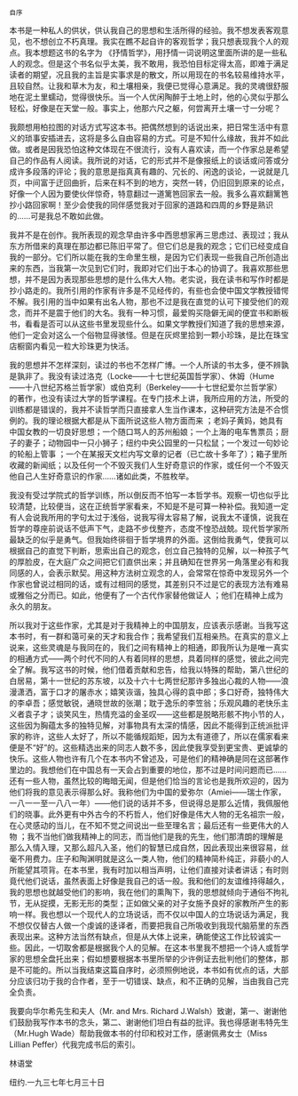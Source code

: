     自序 

   本书是一种私人的供状，供认我自己的思想和生活所得的经验。我不想发表客观意见，也不想创立不朽真理。我实在瞧不起自许的客观哲学；我只想表现我个人的观点。我本想题这书的名字为 《抒情哲学》，用抒情一词说明这里面所讲的是一些私人的观念。但是这个书名似乎太美，我不敢用，我恐怕目标定得太高，即难于满足读者的期望，况且我的主旨是实事求是的散文，所以用现在的书名较易维持水平，且较自然。让我和草木为友，和土壤相亲，我便已觉得心意满足。我的灵魂很舒服地在泥土里蠕动，觉得很快乐。当一个人优闲陶醉于土地上时，他的心灵似乎那么轻松，好像是在天堂一般。事实上，他那六尺之躯，何尝离开土壤一寸一分呢？

   我颇想用柏拉图的对话方式写这本书。把偶然想到的话说出来，把日常生活中有意义的琐事安插进去，这将是多么自由容易的方式。可是不知什么缘故，我并不如此做。或者是因我恐怕这种文体现在不很流行，没有人喜欢读，而一个作家总是希望自己的作品有人阅读。我所说的对话，它的形式并不是像报纸上的谈话或问答或分成许多段落的评论；我的意思是指真真有趣的、冗长的、闲逸的谈论，一说就是几页，中间富于迂回曲折，后来在料不到的地方，突然一转，仍旧回到原来的论点，好像一个人因为要使伙伴惊奇，特意翻过一道篱笆回家去一般。我多么喜欢翻篱笆抄小路回家啊！至少会使我的同伴感觉我对于回家的道路和四周的乡野是熟识的……可是我总不敢如此做。

   我并不是在创作。我所表现的观念早由许多中西思想家再三思虑过、表现过；我从东方所借来的真理在那边都已陈旧平常了。但它们总是我的观念；它们已经变成自我的一部分。它们所以能在我的生命里生根，是因为它们表现一些我自己所创造出来的东西，当我第一次见到它们时，我即对它们出于本心的协调了。我喜欢那些思想，并不是因为表现那些思想的是什么伟大人物。老实说，我在读书和写作时都是抄小路走的。我所引用的作家有许多是不见经传的，有些也会使中国文学教授错愕不解。我引用的当中如果有出名人物，那也不过是我在直觉的认可下接受他们的观念，而并不是震于他们的大名。我有一种习惯，最爱购买隐僻无闻的便宜书和断板书，看看是否可以从这些书里发现些什么。如果文学教授们知道了我的思想来源，他们一定会对这么一个俗物显得骇怪。但是在灰烬里拾到一颗小珍珠，是比在珠宝店橱窗内看见一粒大珍珠更为快活。

   我的思想并不怎样深刻，读过的书也不怎样广博。一个人所读的书太多，便不辨孰是孰非了。我没有读过洛克（Locke——十七世纪英国哲学家）、休姆（Hume——十八世纪苏格兰哲学家）或伯克利（Berkeley——十七世纪爱尔兰哲学家）的著作，也没有读过大学的哲学课程。在专门技术上讲，我所应用的方法，所受的训练都是错误的，我并不读哲学而只直接拿人生当作课本，这种研究方法是不合惯例的。我的理论根据大都是从下面所说这些人物方面而来 ；老妈子黄妈，她具有中国女教的一切良好思想；一个随口骂人的苏州船娘；一个上海的电车售票员；厨子的妻子；动物园中一只小狮子；纽约中央公园里的一只松鼠；一个发过一句妙论的轮船上管事 ；一个在某报天文栏内写文章的记者（已亡故十多年了）；箱子里所收藏的新闻纸；以及任何一个不毁灭我们人生好奇意识的作家，或任何一个不毁灭他自己人生好奇意识的作家……诸如此类，不胜枚举。

   我没有受过学院式的哲学训练，所以倒反而不怕写一本哲学书。观察一切也似乎比较清楚，比较便当，这在正统哲学家看来，不知是不是可算一种补偿。我知道一定有人会说我所用的字句太过于浅俗，说我写得太容易了解，说我太不谨慎，说我在哲学的尊座前说话不低声下气，走路不步伐整齐，态度不惶恐战兢。现代哲学家所最缺乏的似乎是勇气。但我始终徘徊于哲学境界的外面。这倒给我勇气，使我可以根据自己的直觉下判断，思索出自己的观念，创立自己独特的见解，以一种孩子气的厚脸皮，在大庭广众之间把它们直供出来；并且确知在世界另一角落里必有和我同感的人，会表示默契。用这种方法树立观念的人，会常常在惊奇中发现另外一个作家也曾说过相同的话，或有过相同的感觉，其差别只不过是它的表现方法有难易或雅俗之分而已。如此，他便有了一个古代作家替他做证人 ；他们在精神上成为永久的朋友。

   所以我对于这些作家，尤其是对于我精神上的中国朋友，应该表示感谢。当我写这本书时，有一群和蔼可亲的天才和我合作；我希望我们互相亲热。在真实的意义上说来，这些灵魂是与我同在的，我们之间有精神上的相通，即我所认为是唯一真实的相通方式——两个时代不同的人有着同样的思想，具着同样的感觉，彼此之间完全了解。我写这书的时候，他们借着贡献和忠告，给我以特殊的帮助，第八世纪的白居易，第十一世纪的苏东坡，以及十六十七两世纪那许多独出心裁的人物——浪漫潇洒，富于口才的屠赤水；嬉笑诙谐，独具心得的袁中郎；多口好奇，独特伟大的李卓吾；感觉敏锐，通晓世故的张潮；耽于逸乐的李笠翁；乐观风趣的老快乐主义者袁子才；谈笑风生，热情充溢的金圣叹——这些都是脱略形骸不拘小节的人，这些因为胸蕴太多的独特见解，对事物具有太深的情感，因此不能得到正统派批评家的称许，这些人太好了，所以不能循规蹈矩，因为太有道德了，所以在儒家看来便是不“好”的。这些精选出来的同志人数不多，因此使我享受到更宝贵、更诚挚的快乐。这些人物也许有几个在本书内不曾述及，可是他们的精神确是同在这部著作里边的。我想他们在中国总有一天会占到重要的地位，那不过是时间问题而已……还有一些人物，虽然比较的晦暗无闻，但是他们恰当的言论也是我所欢迎的，因为他们将我的意见表示得那么好。我称他们为中国的爱弥尔（Amiei——瑞士作家，一八一一至一八八一年）——他们说的话并不多，但说得总是那么近情，我佩服他们的晓事。此外更有中外古今的不朽哲人，他们好像是伟大人物的无名祖宗一般，在心灵感动的当儿，在不知不觉之间说出一些至理名言；最后还有一些更伟大的人物 ；我不当他们做我精神上的同志，而当他们是我的先生，他们那清朗的理解是那么入情入理，又那么超凡入圣，他们的智慧已成自然，因此表现出来很容易，丝毫不用费力。庄子和陶渊明就是这么一类人物，他们的精神简朴纯正，非藐小的人所能望其项背。在本书里，我有时加以相当声明，让他们直接对读者讲话；有时则竟代他们说话，虽然表面上好像是我自己的话一般。我和他们的友谊维持得越久，我的思想也就越受他们的影响，我在他们的熏陶下，我的思想就倾向于通俗不拘礼节，无从捉摸，无影无形的类型；正如做父亲的对子女施予良好的家教所产生的影响一样。我也想以一个现代人的立场说话，而不仅以中国人的立场说话为满足，我不想仅仅替古人做一个虔诚的迻译者，而要把我自己所吸收到我现代脑筋里的东西表现出来。这种方法当然有缺点，但是从大体上说来，确能使这工作比较诚实一些。因此，一切取舍都是根据我个人的见解。在这本书里我不想把一个诗人或哲学家的思想全盘托出来；假如想要根据本书里所举的少许例证去批判他们的整体，那是不可能的。所以当我结束这篇自序时，必须照例地说，本书如有优点的话，大部分应该归功于我的合作者，至于一切错误、缺点，和不正确的见解，当由我自己完全负责。

   我要向华尔希先生和夫人（Mr. and Mrs. Richard J.Walsh）致谢，第一、谢谢他们鼓励我写作本书的念头，第二、谢谢他们坦白有益的批评。我也得感谢韦特先生（Mr.Hugh Wade）帮助我做本书的付印和校对工作，感谢佩弗女士（Miss Lillian Peffer）代我完成书后的索引。

   林语堂

   纽约.一九三七年七月三十日

